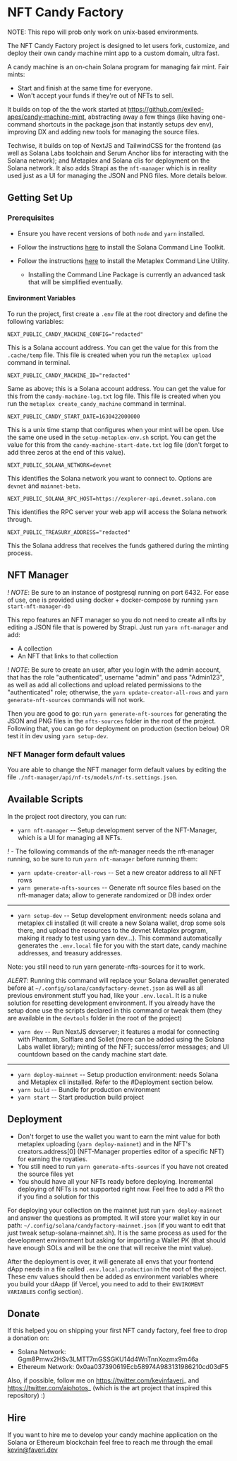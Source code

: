 # NFT Candy Factory

NOTE: This repo will prob only work on unix-based environments.

The NFT Candy Factory project is designed to let users fork, customize, and deploy their own candy machine mint app to a custom domain, ultra fast.

A candy machine is an on-chain Solana program for managing fair mint. Fair mints:
* Start and finish at the same time for everyone.
* Won't accept your funds if they're out of NFTs to sell.

It builds on top of the the work started at https://github.com/exiled-apes/candy-machine-mint, abstracting away a few things (like having one-command shortcuts in the package.json that instantly setups dev env), improving DX and adding new tools for managing the source files. 

Techwise, it builds on top of NextJS and TailwindCSS for the frontend (as well as Solana Labs toolchain and Serum Anchor libs for interacting with the Solana network); and Metaplex and Solana clis for deployment on the Solana network. It also adds Strapi as the `nft-manager` which is in reality used just as a UI for managing the JSON and PNG files. More details below.

## Getting Set Up

### Prerequisites

* Ensure you have recent versions of both `node` and `yarn` installed.

* Follow the instructions [here](https://docs.solana.com/cli/install-solana-cli-tools) to install the Solana Command Line Toolkit.

* Follow the instructions [here](https://hackmd.io/@levicook/HJcDneEWF) to install the Metaplex Command Line Utility.
  * Installing the Command Line Package is currently an advanced task that will be simplified eventually.

#### Environment Variables

To run the project, first create a `.env` file at the root directory and define the following variables:

```
NEXT_PUBLIC_CANDY_MACHINE_CONFIG="redacted"
```

This is a Solana account address. You can get the value for this from the `.cache/temp` file. This file is created when you run the `metaplex upload` command in terminal.

```
NEXT_PUBLIC_CANDY_MACHINE_ID="redacted"
```

Same as above; this is a Solana account address. You can get the value for this from the `candy-machine-log.txt` log file. This file is created when you run the `metaplex create_candy_machine` command in terminal.

```
NEXT_PUBLIC_CANDY_START_DATE=1630422000000
```
This is a unix time stamp that configures when your mint will be open. Use the same one used in the `setup-metaplex-env.sh` script. You can get the value for this from the `candy-machine-start-date.txt` log file (don't forget to add three zeros at the end of this value).


```
NEXT_PUBLIC_SOLANA_NETWORK=devnet
```

This identifies the Solana network you want to connect to. Options are `devnet` and `mainnet-beta`.

```
NEXT_PUBLIC_SOLANA_RPC_HOST=https://explorer-api.devnet.solana.com
```

This identifies the RPC server your web app will access the Solana network through.

```
NEXT_PUBLIC_TREASURY_ADDRESS="redacted"
```

This the Solana address that receives the funds gathered during the minting process.

## NFT Manager

*! NOTE*: Be sure to an instance of postgresql running on port 6432. For ease of use, one is provided using docker + docker-compose by running `yarn start-nft-manager-db`

This repo features an NFT manager so you do not need to create all nfts by editing a JSON file that is powered by Strapi. Just run `yarn nft-manager` and add:
- A collection
- An NFT that links to that collection

*! NOTE*: Be sure to create an user, after you login with the admin account, that has the role "authenticated", username "admin" and pass "Admin123", as well as add all collections and upload related permissions to the "authenticated" role; otherwise, the `yarn update-creator-all-rows` and `yarn generate-nft-sources` commands will not work.

Then you are good to go: run `yarn generate-nft-sources` for generating the JSON and PNG files in the `nfts-sources` folder in the root of the project. Following that, you can go for deployment on production (section below) OR test it in dev using `yarn setup-dev`.

### NFT Manager form default values

You are able to change the NFT manager form default values by editing the file `./nft-manager/api/nf-ts/models/nf-ts.settings.json`.

## Available Scripts

In the project root directory, you can run:

* `yarn nft-manager` -- Setup development server of the NFT-Manager, which is a UI for managing all NFTs.

*! -* The following commands of the nft-manager needs the nft-manager running, so be sure to run `yarn nft-manager` before running them:

* `yarn update-creator-all-rows` -- Set a new creator address to all NFT rows
* `yarn generate-nfts-sources` -- Generate nft source files based on the nft-manager data; allow to generate randomized or DB index order

---

* `yarn setup-dev` -- Setup development environment: needs solana and metaplex cli installed (it will create a new Solana wallet, drop some sols there, and upload the resources to the devnet Metaplex program, making it ready to test using yarn dev...). This command automatically generates the `.env.local` file for you with the start date, candy machine addresses, and treasury addresses.


Note: you still need to run yarn generate-nfts-sources for it to work. 

*ALERT*: Running this command will replace your Solana devwallet generated before at `~/.config/solana/candyfactory-devnet.json` as well as all previous environment stuff you had, like your `.env.local`. It is a nuke solution for resetting development environment. If you already have the setup done use the scripts declared in this command or tweak them (they are available in the `devtools` folder in the root of the project)
* `yarn dev` -- Run NextJS devserver; it features a modal for connecting with Phantom, Solflare and Sollet (more can be added using the Solana Labs wallet library); minting of the NFT; success/error messages; and UI countdown based on the candy machine start date.

---

* `yarn deploy-mainnet` -- Setup production environment: needs Solana and Metaplex cli installed. Refer to the #Deployment section below. 
* `yarn build` -- Bundle for production environment
* `yarn start` -- Start production build project

## Deployment

- Don't forget to use the wallet you want to earn the mint value for both metaplex uploading (`yarn deploy-mainnet`) and in the NFT's creators.address[0] (NFT-Manager properties editor of a specific NFT) for earning the royaties.
- You still need to run `yarn generate-nfts-sources` if you have not created the source files yet
- You should have all your NFTs ready before deploying. Incremental deploying of NFTs is not supported right now. Feel free to add a PR tho if you find a solution for this

For deploying your collection on the mainnet just run `yarn deploy-mainnet` and answer the questions as prompted. It will store your wallet key in our path: `~/.config/solana/candyfactory-mainnet.json` (if you want to edit that just tweak setup-solana-mainnet.sh). It is the same process as used for the development environment but asking for importing a Wallet PK (that should have enough SOLs and will be the one that will receive the mint value). 

After the deployment is over, it will generate all envs that your frontend dApp needs in a file called `.env.local.production` in the root of the project. These env values should then be added as environment variables where you build your dAapp (if Vercel, you need to add to their `ENVIROMENT VARIABLES` config section).

## Donate

If this helped you on shipping your first NFT candy factory, feel free to drop a donation on: 
- Solana Network: Ggm8Pmwx2HSv3LMTT7mGSSGKU14d4WnTnnXozmx9m46a
- Ethereum Network: 0x0aa037390619Ecb58974A983131986210cd03dF5

Also, if possible, follow me on https://twitter.com/kevinfaveri_ and https://twitter.com/aiphotos_ (which is the art project that inspired this repository) :)

## Hire

If you want to hire me to develop your candy machine application on the Solana or Ethereum blockchain feel free to reach me through the email kevin@faveri.dev
